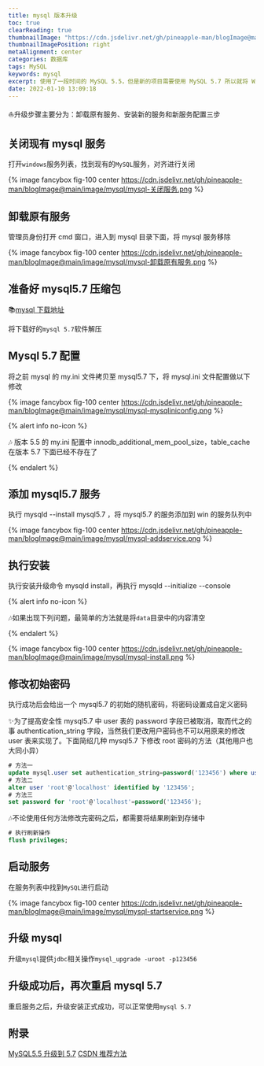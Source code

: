 ```yaml
---
title: mysql 版本升级
toc: true
clearReading: true
thumbnailImage: "https://cdn.jsdelivr.net/gh/pineapple-man/blogImage@main/image/mysql/mysql.jpg"
thumbnailImagePosition: right
metaAlignment: center
categories: 数据库
tags: MySQL
keywords: mysql
excerpt: 使用了一段时间的 MySQL 5.5，但是新的项目需要使用 MySQL 5.7 所以就将 Win10 平台上的 MySQL5.5 进行升级
date: 2022-01-10 13:09:18
---
```


<!-- toc -->

:boat:升级步骤主要分为：卸载原有服务、安装新的服务和新服务配置三步

## 关闭现有 mysql 服务

打开`windows`服务列表，找到现有的`MySQL`服务，对齐进行关闭

{% image fancybox fig-100  center https://cdn.jsdelivr.net/gh/pineapple-man/blogImage@main/image/mysql/mysql-关闭服务.png %}

## 卸载原有服务

管理员身份打开 cmd 窗口，进入到 mysql 目录下面，将 mysql 服务移除

{% image fancybox fig-100  center https://cdn.jsdelivr.net/gh/pineapple-man/blogImage@main/image/mysql/mysql-卸载原有服务.png %}

## 准备好 mysql5.7 压缩包

:books:[mysql 下载地址](https://dev.mysql.com/downloads/mysql/)

将下载好的`mysql 5.7`软件解压

## Mysql 5.7 配置

将之前 mysql 的 my.ini 文件拷贝至 mysql5.7 下，将 mysql.ini 文件配置做以下修改

{% image fancybox fig-100  center https://cdn.jsdelivr.net/gh/pineapple-man/blogImage@main/image/mysql/mysql-mysqliniconfig.png %}

{% alert info no-icon %}

:notes: 版本 5.5 的 my.ini 配置中 innodb_additional_mem_pool_size，table_cache 在版本 5.7 下面已经不存在了

{% endalert %}

## 添加 mysql5.7 服务

执行 mysqld --install mysql5.7 ，将 mysql5.7 的服务添加到 win 的服务队列中

{% image fancybox fig-100  center https://cdn.jsdelivr.net/gh/pineapple-man/blogImage@main/image/mysql/mysql-addservice.png %}

## 执行安装

执行安装升级命令 mysqld install，再执行 mysqld --initialize --console

{% alert info no-icon %}

:notes:如果出现下列问题，最简单的方法就是将`data`目录中的内容清空

{% endalert %}

{% image fancybox fig-100  center https://cdn.jsdelivr.net/gh/pineapple-man/blogImage@main/image/mysql/mysql-install.png %}

## 修改初始密码

执行成功后会给出一个 mysql5.7 的初始的随机密码，将密码设置成自定义密码

:sparkles:为了提高安全性 mysql5.7 中 user 表的 password 字段已被取消，取而代之的事 authentication_string 字段，当然我们更改用户密码也不可以用原来的修改 user 表来实现了。下面简绍几种 mysql5.7 下修改 root 密码的方法（其他用户也大同小异）

```sql
# 方法一
update mysql.user set authentication_string=password('123456') where user='root' and Host = 'localhost';
# 方法二
alter user 'root'@'localhost' identified by '123456';
# 方法三
set password for 'root'@'localhost'=password('123456');
```

:notes:不论使用任何方法修改完密码之后，都需要将结果刷新到存储中

```sql
# 执行刷新操作
flush privileges;
```

## 启动服务

在服务列表中找到`MySQL`进行启动

{% image fancybox fig-100  center https://cdn.jsdelivr.net/gh/pineapple-man/blogImage@main/image/mysql/mysql-startservice.png %}

## 升级 mysql

升级`mysql`提供`jdbc`相关操作`mysql_upgrade -uroot -p123456`

## 升级成功后，再次重启 mysql 5.7

重启服务之后，升级安装正式成功，可以正常使用`mysql 5.7`

## 附录

[MySQL5.5 升级到 5.7](https://cloud.tencent.com/developer/article/1621566?from=article.detail.1671033)
[CSDN 推荐方法](https://blog.csdn.net/qq_33472557/article/details/77726094)
